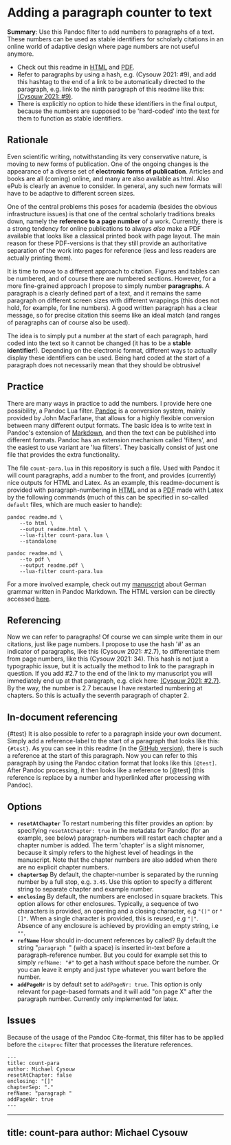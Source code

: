 # Adding a paragraph counter to text

**Summary**: Use this Pandoc filter to add numbers to paragraphs of a text. These numbers can be used as stable identifiers for scholarly citations in an online world of adaptive design where page numbers are not useful anymore.

- Check out this readme in [HTML](https://gitcdn.link/repo/cysouw/count-para/main/readme.html) and [PDF](https://gitcdn.link/repo/cysouw/count-para/main/readme.pdf).
- Refer to paragraphs by using a hash, e.g. (Cysouw 2021: #9), and add this hashtag to the end of a link to be automatically directed to the paragraph, e.g. link to the ninth paragraph of this readme like this: [(Cysouw 2021: #9)](https://gitcdn.link/repo/cysouw/count-para/main/readme.html#9).
- There is explicitly no option to hide these identifiers in the final output, because the numbers are supposed to be 'hard-coded' into the text for them to function as stable identifiers.

## Rationale

Even scientific writing, notwithstanding its very conservative nature, is moving to new forms of publication. One of the ongoing changes is the appearance of a diverse set of **electronic forms of publication**. Articles and books are all (coming) online, and many are also available as html. Also ePub is clearly an avenue to consider. In general, any such new formats will have to be adaptive to different screen sizes.

One of the central problems this poses for academia (besides the obvious infrastructure issues) is that one of the central scholarly traditions breaks down, namely the **reference to a page number** of a work. Currently, there is a strong tendency for online publications to always *also* make a PDF available that looks like a classical printed book with page layout. The main reason for these PDF-versions is that they still provide an authoritative separation of the work into pages for reference (less and less readers are actually printing them).

It is time to move to a different approach to citation. Figures and tables can be numbered, and of course there are numbered sections. However, for a more fine-grained approach I propose to simply number **paragraphs**. A paragraph is a clearly defined part of a text, and it remains the same paragraph on different screen sizes with different wrappings (this does not hold, for example, for line numbers). A good written paragraph has a clear message, so for precise citation this seems like an ideal match (and ranges of paragraphs can of course also be used).

The idea is to simply put a number at the start of each paragraph, hard coded into the text so it cannot be changed (it has to be a **stable identifier**!). Depending on the electronic format, different ways to actually display these identifiers can be used. Being hard coded at the start of a paragraph does not necessarily mean that they should be obtrusive!

## Practice

There are many ways in practice to add the numbers. I provide here one possibility, a Pandoc Lua filter. [Pandoc](https://pandoc.org) is a conversion system, mainly provided by John MacFarlane, that allows for a highly flexible conversion between many different output formats. The basic idea is to write text in Pandoc's extension of [Markdown](https://daringfireball.net/projects/markdown/syntax), and then the text can be published into different formats. Pandoc has an extension mechanism called 'filters', and the easiest to use variant are 'lua filters'. They basically consist of just one file that provides the extra functionality.

The file `count-para.lua` in this repository is such a file. Used with Pandoc it will count paragraphs, add a number to the front, and provides (currently) nice outputs for HTML and Latex. As an example, this readme-document is provided with paragraph-numbering in [HTML](https://gitcdn.link/repo/cysouw/count-para/main/readme.html) and as a [PDF](https://gitcdn.link/repo/cysouw/count-para/main/readme.pdf) made with Latex by the following commands (much of this can be specified in so-called `default` files, which are much easier to handle):

```
pandoc readme.md \
    --to html \
    --output readme.html \
    --lua-filter count-para.lua \
    --standalone

pandoc readme.md \
    --to pdf \
    --output readme.pdf \
    --lua-filter count-para.lua
```

For a more involved example, check out my [manuscript](https://github.com/cysouw/diathesis) about German grammar written in Pandoc Markdown. The HTML version can be directly accessed [here](https://gitcdn.link/repo/cysouw/diathesis/main/cysouwDiathesisManuscript.html).

## Referencing

Now we can refer to paragraphs! Of course we can simple write them in our citations, just like page numbers. I propose to use the hash '#' as an indicator of paragraphs, like this (Cysouw 2021: #2.7), to differentiate them from page numbers, like this (Cysouw 2021: 34). This hash is not just a typographic issue, but it is actually the method to link to the paragraph in question. If you add #2.7 to the end of the link to my manuscript you will immediately end up at that paragraph, e.g. click here: [(Cysouw 2021: #2.7)](https://gitcdn.link/repo/cysouw/diathesis/main/cysouwDiathesisManuscript.html#2.7). By the way, the number is 2.7 because I have restarted numbering at chapters. So this is actually the seventh paragraph of chapter 2. 

## In-document referencing

{#test} It is also possible to refer to a paragraph inside your own document. Simply add a reference-label to the start of a paragraph that looks like this: `{#test}`. As you can see in this readme (in the [GitHub version](https://github.com/cysouw/count-para#in-document-referencing)), there is such a reference at the start of this paragraph. Now you can refer to this paragraph by using the Pandoc citation format that looks like this `[@test]`. After Pandoc processing, it then looks like a reference to [@test] (this reference is replace by a number and hyperlinked after processing with Pandoc).

## Options

- **`resetAtChapter`** To restart numbering this filter provides an option: by specifying `resetAtChapter: true` in the metadata for Pandoc (for an example, see below) paragraph-numbers will restart each chapter and a chapter number is added. The term 'chapter' is a slight misnomer, because it simply refers to the highest level of headings in the manuscript. Note that the chapter numbers are also added when there are no explicit chapter numbers.
- **`chapterSep`** By default, the chapter-number is separated by the running number by a full stop, e.g. `3.45`. Use this option to specify a different string to separate chapter and example number.
- **`enclosing`** By default, the numbers are enclosed in square brackets. This option allows for other enclosures. Typically, a sequence of two characters is provided, an opening and a closing character, e.g `"()"` or `"[]"`. When a single character is provided, this is reused, e.g `"|"`. Absence of any enclosure is achieved by providing an empty string, i.e `""`.
- **`refName`** How should in-document references by called? By default the string "`paragraph `" (with a space) is inserted in-text before a paragraph-reference number. But you could for example set this to simply `refName: "#"` to get a hash without space before the number. Or you can leave it empty and just type whatever you want before the number.
- **`addPageNr`** is by default set to `addPageNr: true`. This option is only relevant for page-based formats and it will add "on page X" after the paragraph number. Currently only implemented for latex.

## Issues

Because of the usage of the Pandoc Cite-format, this filter has to be applied before the `citeproc` filter that processes the literature references.

```
---
title: count-para
author: Michael Cysouw
resetAtChapter: false
enclosing: "[]"
chapterSep: "."
refName: "paragraph "
addPageNr: true
---
```
---
title: count-para
author: Michael Cysouw
---
